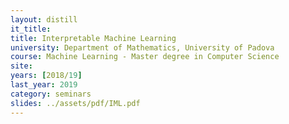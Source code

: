 ```yaml
---
layout: distill
it_title: 
title: Interpretable Machine Learning
university: Department of Mathematics, University of Padova
course: Machine Learning - Master degree in Computer Science
site: 
years: [2018/19]
last_year: 2019
category: seminars
slides: ../assets/pdf/IML.pdf
---
```

